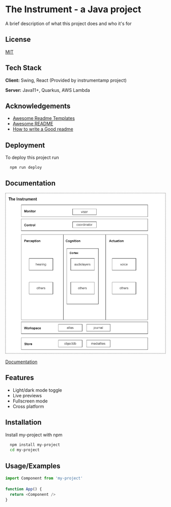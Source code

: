 
# The Instrument - a Java project

A brief description of what this project does and who it's for


## License

[MIT](https://choosealicense.com/licenses/mit/)


## Tech Stack

**Client:** Swing, React (Provided by instrumentamp project)

**Server:** Java11+, Quarkus, AWS Lambda


## Acknowledgements

 - [Awesome Readme Templates](https://awesomeopensource.com/project/elangosundar/awesome-README-templates)
 - [Awesome README](https://github.com/matiassingers/awesome-readme)
 - [How to write a Good readme](https://bulldogjob.com/news/449-how-to-write-a-good-readme-for-your-github-project)


## Deployment

To deploy this project run

```bash
  npm run deploy
```


## Documentation

![The Instrument Block Diagram](https://github.com/jimomulloy/instrument/blob/main/images/instrumentblocks.drawio.png)

[Documentation](https://linktodocumentation)


## Features

- Light/dark mode toggle
- Live previews
- Fullscreen mode
- Cross platform


## Installation

Install my-project with npm

```bash
  npm install my-project
  cd my-project
```
    
## Usage/Examples

```javascript
import Component from 'my-project'

function App() {
  return <Component />
}
```

